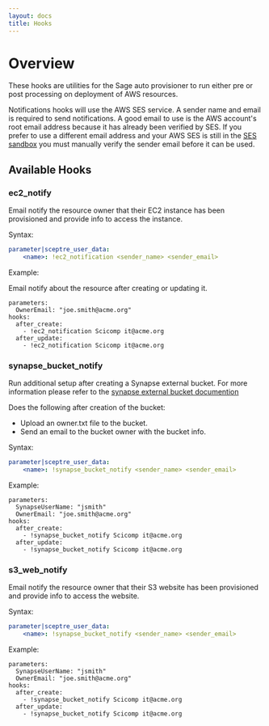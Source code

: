 ```yaml
---
layout: docs
title: Hooks
---
```


# Overview

These hooks are utilities for the Sage auto provisioner to run either
pre or post processing on deployment of AWS resources.


Notifications hooks will use the AWS SES service. A sender name and email
is required to send notifications. A good email to use is the AWS account's
root email address because it has already been verified by SES.  If you prefer
to use a different email address and your AWS SES is still in the
[SES sandbox](https://docs.aws.amazon.com/ses/latest/DeveloperGuide/request-production-access.html)
you must manually verify the sender email before it can be used. 

## Available Hooks

### ec2_notify

Email notify the resource owner that their EC2 instance has been
provisioned and provide info to access the instance.

Syntax:

```yaml
parameter|sceptre_user_data:
    <name>: !ec2_notification <sender_name> <sender_email>
```

Example:

Email notify about the resource after creating or updating it.
```
parameters:
  OwnerEmail: "joe.smith@acme.org"
hooks:
  after_create:
    - !ec2_notification Scicomp it@acme.org
  after_update:
    - !ec2_notification Scicomp it@acme.org
```

### synapse_bucket_notify

Run additional setup after creating a Synapse external bucket.
For more information please refer to the
[synapse external bucket documention](http://docs.synapse.org/articles/custom_storage_location.html)

Does the following after creation of the bucket:
* Upload an owner.txt file to the bucket.
* Send an email to the bucket owner with the bucket info.

Syntax:

```yaml
parameter|sceptre_user_data:
    <name>: !synapse_bucket_notify <sender_name> <sender_email>
```

Example:

```
parameters:
  SynapseUserName: "jsmith"
  OwnerEmail: "joe.smith@acme.org"
hooks:
  after_create:
    - !synapse_bucket_notify Scicomp it@acme.org
  after_update:
    - !synapse_bucket_notify Scicomp it@acme.org
```

### s3_web_notify

Email notify the resource owner that their S3 website has been
provisioned and provide info to access the website.

Syntax:

```yaml
parameter|sceptre_user_data:
    <name>: !synapse_bucket_notify <sender_name> <sender_email>
```

Example:

```
parameters:
  SynapseUserName: "jsmith"
  OwnerEmail: "joe.smith@acme.org"
hooks:
  after_create:
    - !synapse_bucket_notify Scicomp it@acme.org
  after_update:
    - !synapse_bucket_notify Scicomp it@acme.org
```
